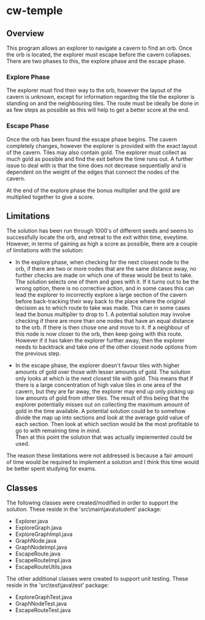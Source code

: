 # cw-temple

## Overview
This program allows an explorer to navigate a cavern to find an orb.  Once the orb is located, the explorer must escape before the cavern collapses.
There are two phases to this, the explore phase and the escape phase.

### Explore Phase
The explorer must find their way to the orb, however the layout of the cavern is unknown, except for information regarding the tile the explorer is standing on and the neighbouring tiles.
The route must be ideally be done in as few steps as possible as this will help to get a better score at the end.

### Escape Phase
Once the orb has been found the escape phase begins.  The cavern completely changes, however the explorer is provided with the exact layout of the cavern.  Tiles may also contain gold.
The explorer must collect as much gold as possible and find the exit before the time runs out.  A further issue to deal with is that the time does not decrease sequentially and is dependent 
on the weight of the edges that connect the nodes of the cavern.

At the end of the explore phase the bonus multiplier and the gold are multiplied together to give a score.

## Limitations
The solution has been run through 1000's of different seeds and seems to successfully locate the orb, and retreat to the exit within time, eveytime.
However, in terms of gaining as high a score as possible, there are a couple of limitations with the solution:

* In the explore phase, when checking for the next closest node to the orb, if there are two or more nodes that are the same distance away, no further checks are made on which one of these would be best to take.
The solution selects one of them and goes with it.  If it turns out to be the wrong option, there is no corrective action, and in some cases this can lead the explorer to incorrectly explore a large
section of the cavern before back-tracking their way back to the place where the original decision as to which route to take was made.
This can in some cases lead the bonus multiplier to drop to 1.
A potential solution may involve checking if there are more than one nodes that have an equal distance to the orb.  If there is then chose one and move to it.
If a neighbour of this node is now closer to the orb, then keep going with this route.  However if it has taken the explorer further away, then the explorer needs to backtrack and take one of the other closest node options from the previous step.

* In the escape phase, the explorer doesn't favour tiles with higher amounts of gold over those with lesser amounts of gold.  The solution only looks at which is the next closest tile with gold.
This means that if there is a large concentration of high value tiles in one area of the cavern, but they are far away, the explorer may end up only picking up low amounts of gold from other tiles.
The result of this being that the explorer potentially misses out on collecting the maximum amount of gold in the time available.
A potential solution could be to somehow divide the map up into sections and look at the average gold value of each section.  Then look at which section would be the most profitable to go to with remaining time in mind.  
Then at this point the solution that was actually implemented could be used.

The reason these limitations were not addressed is because a fair amount of time would be required to implement a solution and I think this time would be better spent studying for exams.

## Classes
The following classes were created/modified in order to support the solution.
These reside in the 'src\main\java\student' package:

* Explorer.java
* ExploreGraph.java
* ExploreGraphImpl.java
* GraphNode.java
* GraphNodeImpl.java 
* EscapeRoute.java
* EscapeRouteImpl.java
* EscapeRouteUtils.java

The other additional classes were created to support unit testing.
These reside in the 'src\test\java\test' package:
* ExploreGraphTest.java
* GraphNodeTest.java
* EscapeRouteTest.java